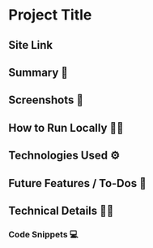 # Project Title

## Site Link

## Summary 📖

## Screenshots 📸

## How to Run Locally 🧑‍🏫

## Technologies Used ⚙️

## Future Features / To-Dos 🔮

## Technical Details 🧑‍💻

### Code Snippets 💻
